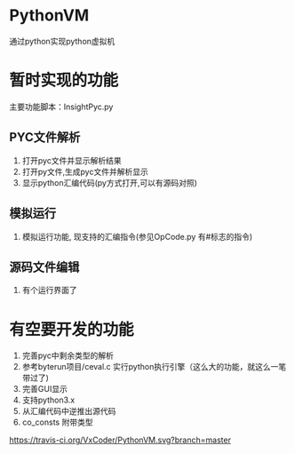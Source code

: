 # PythonVM
通过python实现python虚拟机

# 暂时实现的功能
主要功能脚本：InsightPyc.py

## PYC文件解析
  1. 打开pyc文件并显示解析结果
  2. 打开py文件,生成pyc文件并解析显示
  3. 显示python汇编代码(py方式打开,可以有源码对照)

## 模拟运行
  1. 模拟运行功能, 现支持的汇编指令(参见OpCode.py 有#标志的指令)


## 源码文件编辑
  1. 有个运行界面了

     
# 有空要开发的功能
1. 完善pyc中剩余类型的解析
2. 参考byterun项目/ceval.c 实行python执行引擎（这么大的功能，就这么一笔带过了)
3. 完善GUI显示
4. 支持python3.x
5. 从汇编代码中逆推出源代码
6. co_consts 附带类型

https://travis-ci.org/VxCoder/PythonVM.svg?branch=master